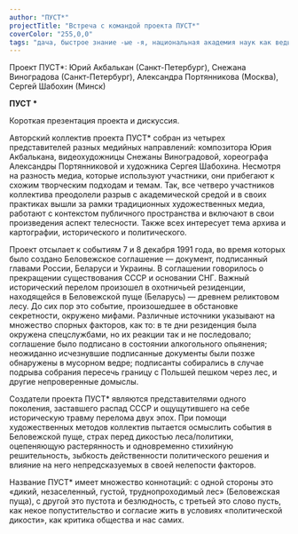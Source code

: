 ```yaml
---
author: "ПУСТ*"
projectTitle: "Встреча с командой проекта ПУСТ*"
coverColor: "255,0,0"
tags: "дача, быстрое знание -ые -я, национальная академия наук как ведьма"
---
```


Проект ПУСТ\*: Юрий Акбалькан (Санкт-Петербург), Снежана Виноградова (Санкт-Петербург), Александра Портянникова (Москва), Сергей Шабохин (Минск)  

**ПУСТ \***  


Короткая презентация проекта и дискуссия.

Авторский коллектив проекта ПУСТ\* собран из четырех представителей разных медийных направлений: композитора Юрия Акбалькана, видеохудожницы Снежаны Виноградовой, хореографа Александры Портянниковой и художника Сергея Шабохина. Несмотря на разность медиа, которые используют участники, они прибегают к схожим творческим подходам и темам. Так, все четверо участников коллектива преодолели разрыв с академической средой и в своих практиках вышли за рамки традиционных художественных медиа, работают с контекстом публичного пространства и включают в свои произведения аспект телесности. Также всех интересует тема архива и картографии, исторического и политического.

Проект отсылает к событиям 7 и 8 декабря 1991 года, во время которых было создано Беловежское соглашение — документ, подписанный главами России, Беларуси и Украины. В соглашении говорилось о прекращении существования СССР и основании СНГ. Важный исторический перелом произошел в охотничьей резиденции, находящейся в Беловежской пуще (Беларусь) — древнем реликтовом лесу. До сих пор это событие, произошедшее в обстановке секретности, окружено мифами. Различные источники указывают на множество спорных факторов, как то: в те дни резиденция была окружена спецслужбами, но их реакции так и не последовало; соглашение было подписано в состоянии алкогольного опьянения; неожиданно исчезнувшие подписанные документы были позже обнаружены в мусорном ведре; подписанты собирались в случае подрыва собрания пересечь границу с Польшей пешком через лес, и другие непроверенные домыслы.  

Создатели проекта ПУСТ\* являются представителями одного поколения, заставшего распад СССР и ощущутившего на себе историческую травму перелома двух эпох. При помощи художественных методов коллектив пытается осмыслить события в Беловежской пуще, страх перед дикостью леса/политики, оцепеняющую растерянность и одновременно стихийную решительность, зыбкость действенности политического решения и влияние на него непредсказуемых в своей нелепости факторов.

Название ПУСТ\* имеет множество коннотаций: с одной стороны это «дикий, незаселенный, густой, труднопроходимый лес» (Беловежская пуща), с другой это пустота и безлюдность, с третьей это слово пусть, как некое попустительство и согласие жить в условиях «политической дикости», как критика общества и нас самих.
